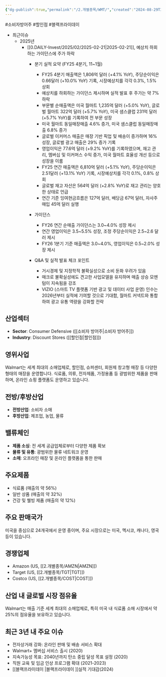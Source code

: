 ```yaml
---
{"dg-publish":true,"permalink":"/2.개별종목/WMT/","created":"2024-08-29T21:57:15.711+09:00","updated":"2025-06-03T20:06:02.147+09:00"}
---
```


#소비자방어주  #할인점 #블랙프라이데이

- 최근이슈
	- 2025년
		- [[0.DAILY-Invest/2025/02/2025-02-21\|2025-02-21]], 예상치 하회하는 가이던스에 주가 하락
			- 분기 실적 요약 (FY25 4분기, 11~1월)
			  - FY25 4분기 매출액은 1,806억 달러 (+4.1% YoY), 주당순이익은 0.66달러 (+10.0% YoY) 기록, 시장예상치를 각각 0.3%, 1.5% 상회
			  - 예상치를 하회하는 가이던스 제시하며 실적 발표 후 주가는 약 7% 하락
			  - 부문별 순매출액은 미국 월마트 1,235억 달러 (+5.0% YoY), 글로벌 월마트 322억 달러 (+5.7% YoY), 미국 샘스클럽 231억 달러 (+5.7% YoY)를 기록하여 전 부문 성장
			  - 미국 월마트 동일매장매출 4.6% 증가, 미국 샘스클럽 동일매장매출 6.8% 증가
			  - 글로벌 이커머스 매출은 매장 기반 픽업 및 배송이 증가하며 16% 성장, 글로벌 광고 매출은 29% 증가 기록
			  - 영업이익은 77.6억 달러 (+9.2% YoY)를 기록하였으며, 재고 관리, 멤버십 및 이커머스 수익 증가, 미국 월마트 효율성 개선 등으로 성장을 이룸
			  - FY25 연간 매출액은 6,810억 달러 (+5.1% YoY), 주당순이익은 2.51달러 (+13.1% YoY) 기록, 시장예상치를 각각 0.1%, 0.8% 상회
			  - 글로벌 재고 자산은 564억 달러 (+2.8% YoY)로 재고 관리는 양호한 상태로 언급
			  - 연간 기준 잉여현금흐름은 127억 달러, 배당금 67억 달러, 자사주매입 45억 달러 실행
			    
			- 가이던스
	        	- FY26 연간 순매출 가이던스는 3.0~4.0% 성장 제시
	        	- 연간 영업이익은 3.5~5.5% 성장, 조정 주당순이익은 2.5~2.6 달러 제시
	        	- FY26 1분기 기준 매출액은 3.0~4.0%, 영업이익은 0.5~2.0% 성장 제시
	        	  
			- Q&A 및 실적 발표 체크 포인트
				- 거시경제 및 지정학적 불확실성으로 소비 둔화 우려가 있음
				- 매크로 불확실성에도 견고한 사업모델을 유지하며 매출 상승 모멘텀이 지속됨을 강조
				- VIZIO (스마트 TV 플랫폼 기반 광고 및 데이터 사업 운영) 인수는 2026년부터 실적에 기여할 것으로 기대함, 월마트 커넥트와 통합하여 광고 유통 역량을 강화할 전략


## 산업섹터

- **Sector**: Consumer Defensive ([[소비자 방어주\|소비자 방어주]])
- **Industry**: Discount Stores ([[할인점\|할인점]])

## 영위사업

Walmart는 세계 최대의 소매업체로, 할인점, 슈퍼센터, 회원제 창고형 매장 등 다양한 형태의 매장을 운영합니다. 식료품, 의류, 전자제품, 가정용품 등 광범위한 제품을 판매하며, 온라인 쇼핑 플랫폼도 운영하고 있습니다.

## 전방/후방산업

- **전방산업**: 소비자 소매
- **후방산업**: 제조업, 농업, 물류

## 밸류체인

- **제품 소싱**: 전 세계 공급업체로부터 다양한 제품 확보
- **물류 및 유통**: 광범위한 물류 네트워크 운영
- **소매**: 오프라인 매장 및 온라인 플랫폼을 통한 판매

## 주요제품

- 식료품 (매출의 약 56%)
- 일반 상품 (매출의 약 32%)
- 건강 및 웰빙 제품 (매출의 약 12%)

## 주요 판매국가

미국을 중심으로 24개국에서 운영 중이며, 주요 시장으로는 미국, 멕시코, 캐나다, 영국 등이 있습니다.

## 경쟁업체

- Amazon (US, [[2.개별종목/AMZN\|AMZN]])
- Target (US, [[2.개별종목/TGT\|TGT]])
- Costco (US, [[2.개별종목/COST\|COST]])

## 산업 내 글로벌 시장 점유율

Walmart는 매출 기준 세계 최대의 소매업체로, 특히 미국 내 식료품 소매 시장에서 약 25%의 점유율을 보유하고 있습니다[](https://en.wikipedia.org/wiki/Walmart).

## 최근 3년 내 주요 이슈

- 전자상거래 강화: 온라인 판매 및 배송 서비스 확대
- Walmart+ 멤버십 서비스 출시 (2020)
- 지속가능성 목표: 2040년까지 탄소 중립 달성 목표 설정 (2020)
- 직원 교육 및 임금 인상 프로그램 확대 (2021-2023)
- [[블랙프라이데이 \|블랙프라이데이 ]]실적 기대감(2024)